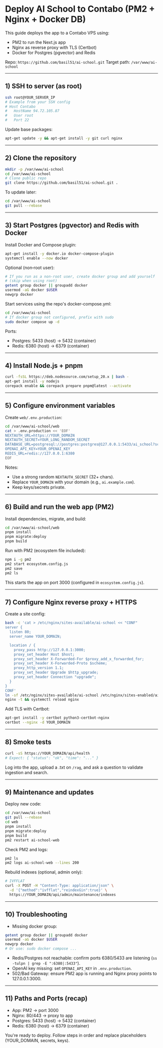 # Deploy AI School to Contabo (PM2 + Nginx + Docker DB)

This guide deploys the app to a Contabo VPS using:
- PM2 to run the Next.js app
- Nginx as reverse proxy with TLS (Certbot)
- Docker for Postgres (pgvector) and Redis

Repo: `https://github.com/basil51/ai-school.git`
Target path: `/var/www/ai-school`

---

## 1) SSH to server (as root)
```bash
ssh root@YOUR_SERVER_IP
# Example from your SSH config
# Host Contabo
#   HostName 94.72.105.87
#   User root
#   Port 22
```

Update base packages:
```bash
apt-get update -y && apt-get install -y git curl nginx
```

---

## 2) Clone the repository
```bash
mkdir -p /var/www/ai-school
cd /var/www/ai-school
# Clone public repo
git clone https://github.com/basil51/ai-school.git .
```

To update later:
```bash
cd /var/www/ai-school
git pull --rebase
```

---

## 3) Start Postgres (pgvector) and Redis with Docker
Install Docker and Compose plugin:
```bash
apt-get install -y docker.io docker-compose-plugin
systemctl enable --now docker
```

Optional (non‑root user):
```bash
# If you run as a non-root user, create docker group and add yourself
# (skip when using root)
getent group docker || groupadd docker
usermod -aG docker $USER
newgrp docker
```

Start services using the repo's docker-compose.yml:
```bash
cd /var/www/ai-school
# If docker group not configured, prefix with sudo
sudo docker compose up -d
```

Ports:
- Postgres: 5433 (host) → 5432 (container)
- Redis:    6380 (host) → 6379 (container)

---

## 4) Install Node.js + pnpm
```bash
curl -fsSL https://deb.nodesource.com/setup_20.x | bash -
apt-get install -y nodejs
corepack enable && corepack prepare pnpm@latest --activate
```

---

## 5) Configure environment variables
Create `web/.env.production`:
```bash
cd /var/www/ai-school/web
cat > .env.production << 'EOF'
NEXTAUTH_URL=https://YOUR_DOMAIN
NEXTAUTH_SECRET=YOUR_LONG_RANDOM_SECRET
DATABASE_URL=postgresql://postgres:postgres@127.0.0.1:5433/ai_school?schema=public
OPENAI_API_KEY=YOUR_OPENAI_KEY
REDIS_URL=redis://127.0.0.1:6380
EOF
```

Notes:
- Use a strong random `NEXTAUTH_SECRET` (32+ chars).
- Replace `YOUR_DOMAIN` with your domain (e.g., `ai.example.com`).
- Keep keys/secrets private.

---

## 6) Build and run the web app (PM2)
Install dependencies, migrate, and build:
```bash
cd /var/www/ai-school/web
pnpm install
pnpm migrate:deploy
pnpm build
```

Run with PM2 (ecosystem file included):
```bash
npm i -g pm2
pm2 start ecosystem.config.js
pm2 save
pm2 ls
```

This starts the app on port 3000 (configured in `ecosystem.config.js`).

---

## 7) Configure Nginx reverse proxy + HTTPS
Create a site config:
```bash
bash -c 'cat > /etc/nginx/sites-available/ai-school << "CONF" 
server {
  listen 80;
  server_name YOUR_DOMAIN;

  location / {
    proxy_pass http://127.0.0.1:3000;
    proxy_set_header Host $host;
    proxy_set_header X-Forwarded-For $proxy_add_x_forwarded_for;
    proxy_set_header X-Forwarded-Proto $scheme;
    proxy_http_version 1.1;
    proxy_set_header Upgrade $http_upgrade;
    proxy_set_header Connection "upgrade";
  }
}
CONF'
ln -sf /etc/nginx/sites-available/ai-school /etc/nginx/sites-enabled/ai-school
nginx -t && systemctl reload nginx
```

Add TLS with Certbot:
```bash
apt-get install -y certbot python3-certbot-nginx
certbot --nginx -d YOUR_DOMAIN
```

---

## 8) Smoke tests
```bash
curl -sS https://YOUR_DOMAIN/api/health
# Expect: { "status": "ok", "time": "..." }
```

Log into the app, upload a .txt on `/rag`, and ask a question to validate ingestion and search.

---

## 9) Maintenance and updates
Deploy new code:
```bash
cd /var/www/ai-school
git pull --rebase
cd web
pnpm install
pnpm migrate:deploy
pnpm build
pm2 restart ai-school-web
```

Check PM2 and logs:
```bash
pm2 ls
pm2 logs ai-school-web --lines 200
```

Rebuild indexes (optional, admin only):
```bash
# IVFFLAT
curl -X POST -H "Content-Type: application/json" \
  -d '{"method":"ivfflat","reindexGin":true}' \
  https://YOUR_DOMAIN/api/admin/maintenance/indexes
```

---

## 10) Troubleshooting
- Missing docker group:
```bash
getent group docker || groupadd docker
usermod -aG docker $USER
newgrp docker
# Or use: sudo docker compose ...
```
- Redis/Postgres not reachable: confirm ports 6380/5433 are listening (`ss -tulpn | grep -E ":6380|:5433"`).
- OpenAI key missing: set `OPENAI_API_KEY` in `.env.production`.
- 502/Bad Gateway: ensure PM2 app is running and Nginx proxy points to 127.0.0.1:3000.

---

## 11) Paths and Ports (recap)
- App: PM2 → port 3000
- Nginx: 80/443 → proxy to app
- Postgres: 5433 (host) → 5432 (container)
- Redis: 6380 (host) → 6379 (container)

You're ready to deploy. Follow steps in order and replace placeholders (YOUR_DOMAIN, secrets, keys).
